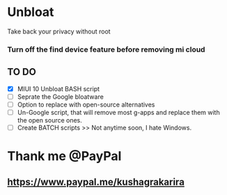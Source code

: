 # Unbloat
Take back your privacy without root

### Turn off the find device feature before removing mi cloud

## TO DO
- [x] MIUI 10 Unbloat BASH script
- [ ] Seprate the Google bloatware
- [ ] Option to replace with open-source alternatives
- [ ] Un-Google script, that will remove most g-apps and replace them with the open source ones.
- [ ] Create BATCH scripts >> Not anytime soon, I hate Windows.

# Thank me @PayPal
## https://www.paypal.me/kushagrakarira
